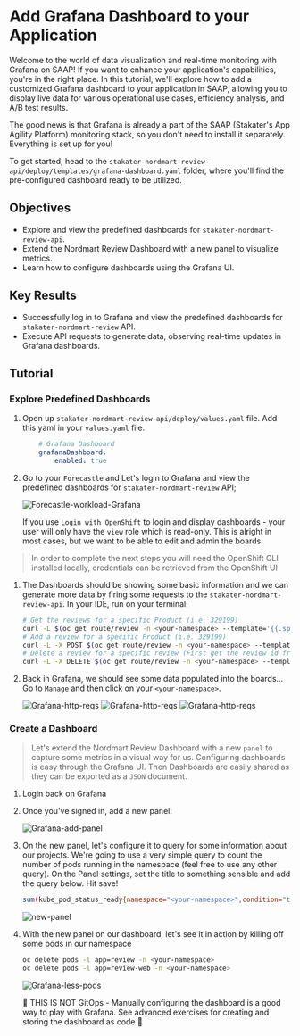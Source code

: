 # Add Grafana Dashboard to your Application

Welcome to the world of data visualization and real-time monitoring with Grafana on SAAP! If you want to enhance your application's capabilities, you're in the right place. In this tutorial, we'll explore how to add a customized Grafana dashboard to your application in SAAP, allowing you to display live data for various operational use cases, efficiency analysis, and A/B test results.

The good news is that Grafana is already a part of the SAAP (Stakater's App Agility Platform) monitoring stack, so you don't need to install it separately. Everything is set up for you!

To get started, head to the `stakater-nordmart-review-api/deploy/templates/grafana-dashboard.yaml` folder, where you'll find the pre-configured dashboard ready to be utilized.

## Objectives

- Explore and view the predefined dashboards for `stakater-nordmart-review-api`.
- Extend the Nordmart Review Dashboard with a new panel to visualize metrics.
- Learn how to configure dashboards using the Grafana UI.

## Key Results

- Successfully log in to Grafana and view the predefined dashboards for `stakater-nordmart-review` API.
- Execute API requests to generate data, observing real-time updates in Grafana dashboards.

## Tutorial

### Explore Predefined Dashboards

1. Open up `stakater-nordmart-review-api/deploy/values.yaml` file. Add this yaml in your `values.yaml` file.

    ```yaml
        # Grafana Dashboard
        grafanaDashboard:
            enabled: true
    ```

1. Go to your `Forecastle` and Let's login to Grafana and view the predefined dashboards for `stakater-nordmart-review` API;

    ![Forecastle-workload-Grafana](images/forecastle-workload-grafana.png)

    If you use `Login with OpenShift` to login and display dashboards - your user will only have the `view` role which is read-only. This is alright in most cases, but we want to be able to edit and admin the boards.

  > In order to complete the next steps you will need the OpenShift CLI installed locally, credentials can be retrieved from the OpenShift UI

1. The Dashboards should be showing some basic information and we can generate more data by firing some requests to the `stakater-nordmart-review-api`. In your IDE, run on your terminal:

    ```bash
    # Get the reviews for a specific Product (i.e. 329199)
    curl -L $(oc get route/review -n <your-namespace> --template='{{.spec.host}}')/api/review/329199
    # Add a review for a specific Product (i.e. 329199)
    curl -L -X POST $(oc get route/review -n <your-namespace> --template='{{.spec.host}}')/api/review/329199/John/5/Great
    # Delete a review for a specific review (First get the review id from Get request)
    curl -L -X DELETE $(oc get route/review -n <your-namespace> --template='{{.spec.host}}')/api/review/6323904100aeb66032db19dc
    ```

1. Back in Grafana, we should see some data populated into the boards... Go to `Manage` and then click on your `<your-namespace>`.

    ![Grafana-http-reqs](./images/product-review-grafana-dashboard-manage.png)
    ![Grafana-http-reqs](./images/product-review-grafana-dashboard-tanent.png)
    ![Grafana-http-reqs](./images/product-review-grafana-dashboard.png)

### Create a Dashboard

> Let's extend the Nordmart Review Dashboard with a new `panel` to capture some metrics in a visual way for us. Configuring dashboards is easy through the Grafana UI. Then Dashboards are easily shared as they can be exported as a `JSON` document.

1. Login back on Grafana

1. Once you've signed in, add a new panel:

    ![Grafana-add-panel](./images/grafana-add-panel.png)

1. On the new panel, let's configure it to query for some information about our projects. We're going to use a very simple query to count the number of pods running in the namespace (feel free to use any other query). On the Panel settings, set the title to something sensible and add the query below. Hit save!

    ```bash
    sum(kube_pod_status_ready{namespace="<your-namespace>",condition="true"})
    ```

    ![new-panel](./images/new-panel.png)

1. With the new panel on our dashboard, let's see it in action by killing off some pods in our namespace

    ```bash
    oc delete pods -l app=review -n <your-namespace>
    oc delete pods -l app=review-web -n <your-namespace>
    ```

    ![Grafana-less-pods](./images/grafana-less-pods.png)

    <p class="tip">
    🐌 THIS IS NOT GitOps - Manually configuring the dashboard is a good way to play with Grafana. See advanced exercises for creating and storing the dashboard as code 🐎
    </p>
